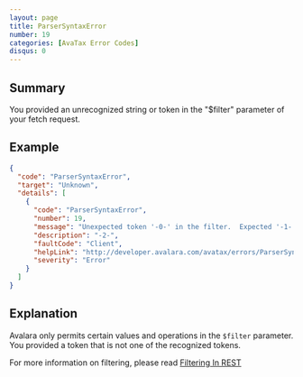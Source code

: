 ```yaml
---
layout: page
title: ParserSyntaxError
number: 19
categories: [AvaTax Error Codes]
disqus: 0
---
```


## Summary

You provided an unrecognized string or token in the "$filter" parameter of your fetch request.

## Example

```json
{
  "code": "ParserSyntaxError",
  "target": "Unknown",
  "details": [
    {
      "code": "ParserSyntaxError",
      "number": 19,
      "message": "Unexpected token '-0-' in the filter.  Expected '-1-'",
      "description": "-2-",
      "faultCode": "Client",
      "helpLink": "http://developer.avalara.com/avatax/errors/ParserSyntaxError",
      "severity": "Error"
    }
  ]
}
```

## Explanation

Avalara only permits certain values and operations in the `$filter` parameter.  You provided a token that is not one of the recognized tokens.

For more information on filtering, please read <a href="http://developer.avalara.com/avatax/filtering-in-rest/">Filtering In REST</a>
